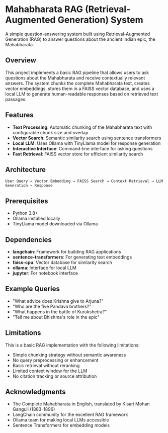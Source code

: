 # Mahabharata RAG (Retrieval-Augmented Generation) System

A simple question-answering system built using Retrieval-Augmented Generation (RAG) to answer questions about the ancient Indian epic, the Mahabharata.

## Overview

This project implements a basic RAG pipeline that allows users to ask questions about the Mahabharata and receive contextually relevant answers. The system chunks the complete Mahabharata text, creates vector embeddings, stores them in a FAISS vector database, and uses a local LLM to generate human-readable responses based on retrieved text passages.

## Features

- **Text Processing**: Automatic chunking of the Mahabharata text with configurable chunk size and overlap
- **Vector Search**: Semantic similarity search using sentence transformers
- **Local LLM**: Uses Ollama with TinyLlama model for response generation
- **Interactive Interface**: Command-line interface for asking questions
- **Fast Retrieval**: FAISS vector store for efficient similarity search

## Architecture

```
User Query → Vector Embedding → FAISS Search → Context Retrieval → LLM Generation → Response
```

## Prerequisites

- Python 3.8+
- Ollama installed locally
- TinyLlama model downloaded via Ollama

## Dependencies

- **langchain**: Framework for building RAG applications
- **sentence-transformers**: For generating text embeddings
- **faiss-cpu**: Vector database for similarity search
- **ollama**: Interface for local LLM
- **jupyter**: For notebook interface


## Example Queries

- "What advice does Krishna give to Arjuna?"
- "Who are the five Pandava brothers?"
- "What happens in the battle of Kurukshetra?"
- "Tell me about Bhishma's role in the epic"

## Limitations

This is a basic RAG implementation with the following limitations:

- Simple chunking strategy without semantic awareness
- No query preprocessing or enhancement
- Basic retrieval without reranking
- Limited context window for the LLM
- No citation tracking or source attribution

## Acknowledgments

- The Complete Mahabharata in English, translated by Kisari Mohan Ganguli (1883-1896)
- LangChain community for the excellent RAG framework
- Ollama team for making local LLMs accessible
- Sentence Transformers for embedding models

